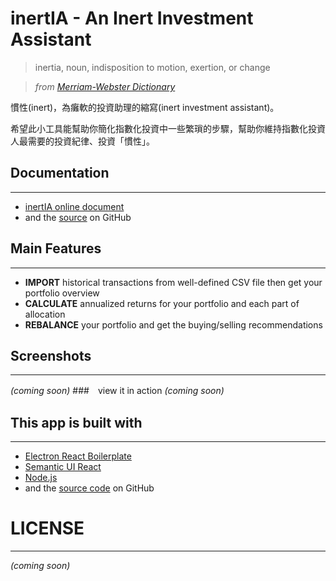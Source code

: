 # inertIA - An Inert Investment Assistant
> inertia, noun, indisposition to motion, exertion, or change

> *from [Merriam-Webster Dictionary](https://www.merriam-webster.com/dictionary/inertia)*

慣性(inert)，為癱軟的投資助理的縮寫(inert investment assistant)。

希望此小工具能幫助你簡化指數化投資中一些繁瑣的步驟，幫助你維持指數化投資人最需要的投資紀律、投資「慣性」。

## Documentation
---
- [inertIA online document](https://hjcian.github.io/inertia-app-doc/)
- and the [source](https://github.com/hjcian/inertia-app-doc) on GitHub


## Main Features
---
- **IMPORT** historical transactions from well-defined CSV file then get your portfolio overview
- **CALCULATE** annualized returns for your portfolio and each part of allocation
- **REBALANCE** your portfolio and get the buying/selling recommendations

## Screenshots
---
*(coming soon)*
###　view it in action
*(coming soon)*

## This app is built with
---
- [Electron React Boilerplate](https://electron-react-boilerplate.js.org/)
- [Semantic UI React](https://react.semantic-ui.com/)
- [Node.js](https://nodejs.org/en/)
- and the [source code](https://github.com/hjcian/inertia-app) on GitHub

# LICENSE
---
*(coming soon)*